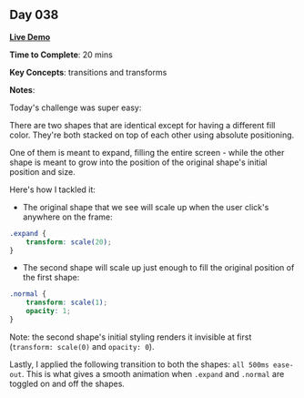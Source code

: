 ## Day 038

**<a href="https://css100.aniqa.dev#day-038">Live Demo</a>**

**Time to Complete**: 20 mins

**Key Concepts**: transitions and transforms

**Notes**:

Today's challenge was super easy:

There are two shapes that are identical except for having a different fill color. They're both stacked on top of each other using absolute positioning.

One of them is meant to expand, filling the entire screen - while the other shape is meant to grow into the position of the original shape's initial position and size.

Here's how I tackled it:

- The original shape that we see will scale up when the user click's anywhere on the frame:

```css
.expand {
	transform: scale(20);
}
```

- The second shape will scale up just enough to fill the original position of the first shape:

```css
.normal {
	transform: scale(1);
	opacity: 1;
}
```

Note: the second shape's initial styling renders it invisible at first (`transform: scale(0)` and `opacity: 0`).

Lastly, I applied the following transition to both the shapes: `all 500ms ease-out`. This is what gives a smooth animation when `.expand` and `.normal` are toggled on and off the shapes.
